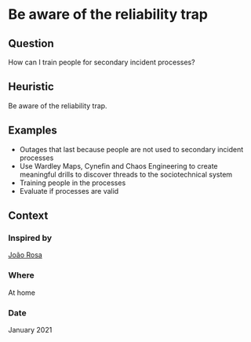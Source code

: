 # Be aware of the reliability trap

## Question
How can I train people for secondary incident processes?

## Heuristic
Be aware of the reliability trap.

## Examples
- Outages that last because people are not used to secondary incident processes
- Use Wardley Maps, Cynefin and Chaos Engineering to create meaningful drills to discover threads to the sociotechnical system
- Training people in the processes
- Evaluate if processes are valid

## Context
### Inspired by
[João Rosa](https://twitter.com/joaoasrosa)

### Where
At home

### Date
January 2021
